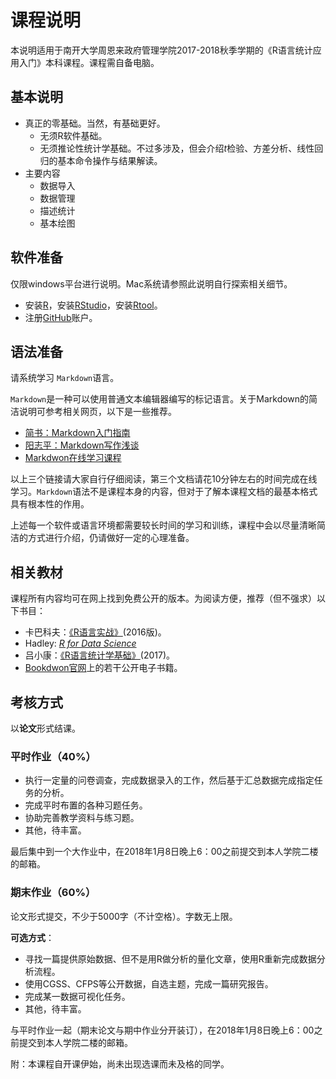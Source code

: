 
# 课程说明

本说明适用于南开大学周恩来政府管理学院2017-2018秋季学期的《R语言统计应用入门》本科课程。课程需自备电脑。

## 基本说明

- 真正的零基础。当然，有基础更好。
  - 无须R软件基础。
  - 无须推论性统计学基础。不过多涉及，但会介绍*t*检验、方差分析、线性回归的基本命令操作与结果解读。
- 主要内容
  - 数据导入
  - 数据管理
  - 描述统计
  - 基本绘图


## 软件准备

仅限windows平台进行说明。Mac系统请参照此说明自行探索相关细节。

- 安装[R](https://www.r-project.org/)，安装[RStudio](https://www.rstudio.com/)，安装[Rtool](https://cran.r-project.org/bin/windows/Rtools/)。
- 注册[GitHub](https://github.com/)账户。

## 语法准备

请系统学习 `Markdown`语言。

`Markdown`是一种可以使用普通文本编辑器编写的标记语言。关于Markdown的简洁说明可参考相关网页，以下是一些推荐。
  
- [简书：Markdown入门指南](http://www.jianshu.com/p/1e402922ee32/)
- [阳志平：Markdown写作浅谈](http://www.yangzhiping.com/tech/r-markdown-knitr.html)
- [Markdwon在线学习课程](http://www.markdowntutorial.com/)
  
以上三个链接请大家自行仔细阅读，第三个文档请花10分钟左右的时间完成在线学习。`Markdown`语法不是课程本身的内容，但对于了解本课程文档的最基本格式具有根本性的作用。

上述每一个软件或语言环境都需要较长时间的学习和训练，课程中会以尽量清晰简洁的方式进行介绍，仍请做好一定的心理准备。

## 相关教材

课程所有内容均可在网上找到免费公开的版本。为阅读方便，推荐（但不强求）以下书目：

- 卡巴科夫：[《R语言实战》](https://www.amazon.cn/gp/product/B01FSXCBMS/ref=pd_cp_14_1?ie=UTF8&psc=1&refRID=53CV03RWGW12KYZQYJJX)(2016版)。 
- Hadley: [*R for Data Science*](http://r4ds.had.co.nz/)
- 吕小康：[《R语言统计学基础》](https://www.amazon.cn/%E6%95%B0%E9%87%8F%E7%BB%8F%E6%B5%8E%E5%AD%A6%E7%B3%BB%E5%88%97%E4%B8%9B%E4%B9%A6-R%E8%AF%AD%E8%A8%80%E7%BB%9F%E8%AE%A1%E5%AD%A6%E5%9F%BA%E7%A1%80-%E5%90%95%E5%B0%8F%E5%BA%B7/dp/B06XGR6LJZ/ref=sr_1_1?s=books&ie=UTF8&qid=1505149742&sr=1-1&keywords=%E5%90%95%E5%B0%8F%E5%BA%B7)(2017)。
- [Bookdwon官网](https://bookdown.org/)上的若干公开电子书籍。

## 考核方式

以**论文**形式结课。

### 平时作业（40%）

- 执行一定量的问卷调查，完成数据录入的工作，然后基于汇总数据完成指定任务的分析。
- 完成平时布置的各种习题任务。
- 协助完善教学资料与练习题。
- 其他，待丰富。

最后集中到一个大作业中，在2018年1月8日晚上6：00之前提交到本人学院二楼的邮箱。

### 期末作业（60%）

论文形式提交，不少于5000字（不计空格）。字数无上限。

**可选方式**：

- 寻找一篇提供原始数据、但不是用R做分析的量化文章，使用R重新完成数据分析流程。
- 使用CGSS、CFPS等公开数据，自选主题，完成一篇研究报告。
- 完成某一数据可视化任务。
- 其他，待丰富。

与平时作业一起（期末论文与期中作业分开装订），在2018年1月8日晚上6：00之前提交到本人学院二楼的邮箱。

附：本课程自开课伊始，尚未出现选课而未及格的同学。
